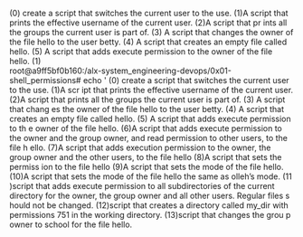 (0) create a script that switches the current user to the use. (1)A script that prints the effective username of the current user. (2)A script that pr
ints all the groups the current user is part of. (3) A script that changes the owner of the file hello to the user betty. (4) A script that creates an 
empty file called hello. (5) A script that adds execute permission to the owner of the file hello. (1)                                                 
root@a9ff5bf0b160:/alx-system_engineering-devops/0x01-shell_permissions# echo ' (0) create a script that switches the current user to the use. (1)A scr
ipt that prints the effective username of the current user. (2)A script that prints all the groups the current user is part of. (3) A script that chang
es the owner of the file hello to the user betty. (4) A script that creates an empty file called hello. (5) A script that adds execute permission to th
e owner of the file hello. (6)A script that adds execute permission to the owner and the group owner, and read permission to other users, to the file h
ello. (7)A script that adds execution permission to the owner, the group owner and the other users, to the file hello (8)A script that sets the permiss
ion to the file hello (9)A script that sets the mode of the file hello. (10)A script that sets the mode of the file hello the same as olleh’s mode. (11
)script that adds execute permission to all subdirectories of the current directory for the owner, the group owner and all other users. Regular files s
hould not be changed. (12)script that creates a directory called my_dir with permissions 751 in the working directory. (13)script that changes the grou
p owner to school for the file hello.
